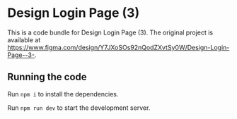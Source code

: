 
  # Design Login Page (3)

  This is a code bundle for Design Login Page (3). The original project is available at https://www.figma.com/design/Y7JXoSOs92nQodZXvtSy0W/Design-Login-Page--3-.

  ## Running the code

  Run `npm i` to install the dependencies.

  Run `npm run dev` to start the development server.
  